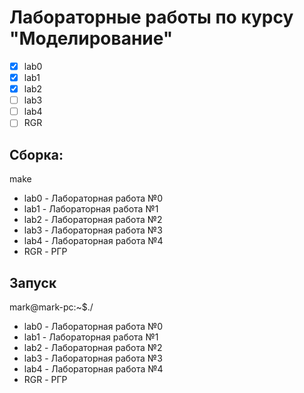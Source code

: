 # Лабораторные работы по курсу "Моделирование"
- [X] lab0
- [X] lab1
- [X] lab2
- [ ] lab3
- [ ] lab4
- [ ] RGR

## Сборка:

make
+ lab0 - Лабораторная работа №0
+ lab1 - Лабораторная работа №1
+ lab2 - Лабораторная работа №2
+ lab3 - Лабораторная работа №3
+ lab4 - Лабораторная работа №4
+ RGR - РГР

## Запуск
mark@mark-pc:~$./
+ lab0 - Лабораторная работа №0
+ lab1 - Лабораторная работа №1
+ lab2 - Лабораторная работа №2
+ lab3 - Лабораторная работа №3
+ lab4 - Лабораторная работа №4
+ RGR - РГР
